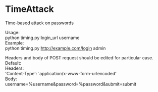 # TimeAttack
Time-based attack on passwords

Usage:\
python timing.py login_url username\
Example:\
python timing.py http://example.com/login admin

Headers and body of POST request should be edited for particular case. Default:\
Headers:\
'Content-Type': 'application/x-www-form-urlencoded'\
Body:\
username=%username&password=%password&submit=submit

